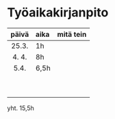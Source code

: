 # Työaikakirjanpito

| päivä | aika | mitä tein  |
| :----:|:-----| :-----|
|25.3.  | 1h   | | projektin suunnittelu + vaatimusmäärittely
| 4. 4. | 8h   | | pelin koodausta ja pygame harjoittelua
| 5.4.  | 6,5h | | pelin koodin parantelua, testejä, invoke-tehtävät
|       |      | |
|       |      | |
|       |      | |
|       |      | |
|       |      | |
|       |      | |
|       |      | |
|       |      | |
|       |      | | 
yht. 15,5h
